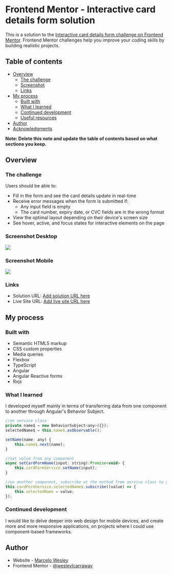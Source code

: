 # Frontend Mentor - Interactive card details form solution

This is a solution to the [Interactive card details form challenge on Frontend Mentor](https://www.frontendmentor.io/challenges/interactive-card-details-form-XpS8cKZDWw). Frontend Mentor challenges help you improve your coding skills by building realistic projects. 

## Table of contents

- [Overview](#overview)
  - [The challenge](#the-challenge)
  - [Screenshot](#screenshot)
  - [Links](#links)
- [My process](#my-process)
  - [Built with](#built-with)
  - [What I learned](#what-i-learned)
  - [Continued development](#continued-development)
  - [Useful resources](#useful-resources)
- [Author](#author)
- [Acknowledgments](#acknowledgments)

**Note: Delete this note and update the table of contents based on what sections you keep.**

## Overview

### The challenge

Users should be able to:

- Fill in the form and see the card details update in real-time
- Receive error messages when the form is submitted if:
  - Any input field is empty
  - The card number, expiry date, or CVC fields are in the wrong format
- View the optimal layout depending on their device's screen size
- See hover, active, and focus states for interactive elements on the page

### Screenshot Desktop

![](C:\Users\wesle\source\repos\interactive-form\interactive-form\src\assets\screenshot.png)

 <h3>Screenshot Mobile</h3>

![](C:\Users\wesle\source\repos\interactive-form\interactive-form\src\assets\screenshot-mobile.png)

### Links

- Solution URL: [Add solution URL here](https://your-solution-url.com)
- Live Site URL: [Add live site URL here](https://your-live-site-url.com)

## My process

### Built with

- Semantic HTML5 markup
- CSS custom properties
- Media queries
- Flexbox
- TypeScript
- Angular
- Angular Reactive forms
- Rxjs

### What I learned

I developed myself mainly in terms of transferring data from one component to another through Angular's Behavior Subject.

```js
//on service class
private name$ = new BehaviorSubject<any>({});
selectedName$ = this.name$.asObservable();

setName(name: any) {
	this.name$.next(name);
}

//set value from any component
async setCardFormName(input: string):Promise<void> {
	this.cardFormService.setName(input);
}

//on another component, subscribe at the method from service class to get the value
this.cardFormService.selectedName$.subscribe((value) => {
	this.selectedName = value;
});

```

### Continued development

I would like to delve deeper into web design for mobile devices, and create more and more responsive applications, on projects where I could use component-based frameworks.

## Author

- Website - [Marcelo Wesley](https://www.your-site.com)
- Frontend Mentor - [@wesleylcarraway](https://www.frontendmentor.io/profile/yourusername)
